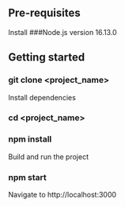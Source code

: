 ## Pre-requisites

Install ###Node.js version 16.13.0

## Getting started

### git clone  <git lab template url> <project_name>

Install dependencies

### cd <project_name>
### npm install

Build and run the project

### npm start

Navigate to http://localhost:3000
